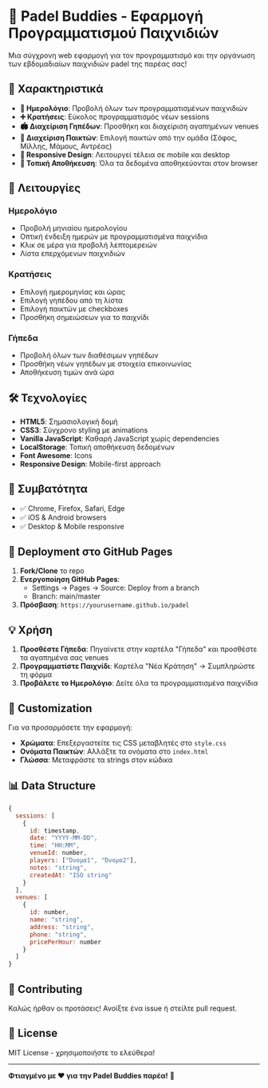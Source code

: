 # 🎾 Padel Buddies - Εφαρμογή Προγραμματισμού Παιχνιδιών

Μια σύγχρονη web εφαρμογή για τον προγραμματισμό και την οργάνωση των εβδομαδιαίων παιχνιδιών padel της παρέας σας!

## 🚀 Χαρακτηριστικά

- **📅 Ημερολόγιο**: Προβολή όλων των προγραμματισμένων παιχνιδιών
- **➕ Κρατήσεις**: Εύκολος προγραμματισμός νέων sessions
- **🏟️ Διαχείριση Γηπέδων**: Προσθήκη και διαχείριση αγαπημένων venues
- **👥 Διαχείριση Παικτών**: Επιλογή παικτών από την ομάδα (Σόφος, Μίλλης, Μάμους, Αντρέας)
- **📱 Responsive Design**: Λειτουργεί τέλεια σε mobile και desktop
- **💾 Τοπική Αποθήκευση**: Όλα τα δεδομένα αποθηκεύονται στον browser

## 🎯 Λειτουργίες

### Ημερολόγιο
- Προβολή μηνιαίου ημερολογίου
- Οπτική ένδειξη ημερών με προγραμματισμένα παιχνίδια
- Κλικ σε μέρα για προβολή λεπτομερειών
- Λίστα επερχόμενων παιχνιδιών

### Κρατήσεις
- Επιλογή ημερομηνίας και ώρας
- Επιλογή γηπέδου από τη λίστα
- Επιλογή παικτών με checkboxes
- Προσθήκη σημειώσεων για το παιχνίδι

### Γήπεδα
- Προβολή όλων των διαθέσιμων γηπέδων
- Προσθήκη νέων γηπέδων με στοιχεία επικοινωνίας
- Αποθήκευση τιμών ανά ώρα

## 🛠️ Τεχνολογίες

- **HTML5**: Σημασιολογική δομή
- **CSS3**: Σύγχρονο styling με animations
- **Vanilla JavaScript**: Καθαρή JavaScript χωρίς dependencies
- **LocalStorage**: Τοπική αποθήκευση δεδομένων
- **Font Awesome**: Icons
- **Responsive Design**: Mobile-first approach

## 📱 Συμβατότητα

- ✅ Chrome, Firefox, Safari, Edge
- ✅ iOS & Android browsers
- ✅ Desktop & Mobile responsive

## 🚀 Deployment στο GitHub Pages

1. **Fork/Clone** το repo
2. **Ενεργοποίηση GitHub Pages**: 
   - Settings → Pages → Source: Deploy from a branch
   - Branch: main/master
3. **Πρόσβαση**: `https://yourusername.github.io/padel`

## 💡 Χρήση

1. **Προσθέστε Γήπεδα**: Πηγαίνετε στην καρτέλα "Γήπεδα" και προσθέστε τα αγαπημένα σας venues
2. **Προγραμματίστε Παιχνίδι**: Καρτέλα "Νέα Κράτηση" → Συμπληρώστε τη φόρμα
3. **Προβάλετε το Ημερολόγιο**: Δείτε όλα τα προγραμματισμένα παιχνίδια

## 🎨 Customization

Για να προσαρμόσετε την εφαρμογή:

- **Χρώματα**: Επεξεργαστείτε τις CSS μεταβλητές στο `style.css`
- **Ονόματα Παικτών**: Αλλάξτε τα ονόματα στο `index.html`
- **Γλώσσα**: Μεταφράστε τα strings στον κώδικα

## 📊 Data Structure

```javascript
{
  sessions: [
    {
      id: timestamp,
      date: "YYYY-MM-DD",
      time: "HH:MM",
      venueId: number,
      players: ["Όνομα1", "Όνομα2"],
      notes: "string",
      createdAt: "ISO string"
    }
  ],
  venues: [
    {
      id: number,
      name: "string",
      address: "string",
      phone: "string",
      pricePerHour: number
    }
  ]
}
```

## 🤝 Contributing

Καλώς ήρθαν οι προτάσεις! Ανοίξτε ένα issue ή στείλτε pull request.

## 📄 License

MIT License - χρησιμοποιήστε το ελεύθερα!

---

**Φτιαγμένο με ❤️ για την Padel Buddies παρέα!** 🎾 